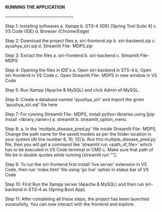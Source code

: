 **RUNNING THE APPLICATION**

**----------------------------------**

Step 1: Installing softwares
	a. Xampp
	b. STS-4 (IDE) [Spring Tool Suite 4]
	c. VS Code (IDE)
	d. Browser (Chrome/Edge)
	
Step 2: Download the project files
	a. siri-frontend.zip
	b. siri-backend.zip
	c. ayushya_siri.sql
	d. Streamlit File- MDPS.zip

Step 3: Extract the files
	a. siri-frontend
	b. siri-backend
	c. Streamlit File- MDPS

Step 4: Opening the files in IDE's
	a. Open siri-backend in STS-4
	b. Open siri-frontend in VS Code
	c. Open Streamlit File- MDPS in new window in VS Code
	
Step 5: Run Xampp (Apache & MySQL) and click Admin of MySQL.

Step 6: Create a database named 'ayushya_siri' and import the given 'ayushya_siri.sql' file here

Step 7: For running Streamlit File- MDPS, install python libraries using [pip install <library_name>]
	a. streamlit
	b. streamlit_option_menu
	
Step 8: a. In the 'multiple_disease_pred.py' file inside Streamlit File- MDPS,
	   Change the path name for the saved models as per the folder location in your system
	   [At line number 8, 10, 12]
	b. Run this multiple_disease_pred.py file, then you will get a command 
	   like 'streamlit run <path_of_file>' which has to be executed in VS Code terminal or CMD
	c. Make sure that path of file be in double quotes while running [streamlit run "<path>"].

Step 9: To run the siri-frontend first install 'live server' extension in VS Code,
	then run 'index.html' file using 'go live' option in status bar of VS Code

Step 10: First Run the Xampp server (Apache & MySQL) and then run siri-backend in STS-4 as (Spring Boot App).

Step 11: After completing all these steps, the project has been launched sucessfully,
	 You can now interact with the frontend and explore.
